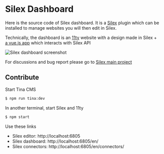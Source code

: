 # Silex Dashboard

Here is the source code of Silex dashboard. It is a [Silex](https://www.silex.me) plugin which can be installed to manage websites you will then edit in Silex.

Technically, the dashboard is an [11ty](https://11ty.dev) website with a design made in Silex + [a vue.js app](https://vuejs.org/) which interacts with Silex API

![Silex dashboard screenshot](./assets/silex-dashboard.png)

For discussions and bug report please go to [Silex main project](https://github.com/silexlabs/Silex)

## Contribute

Start Tina CMS

```sh
$ npm run tina:dev
```

In another terminal, start Silex and 11ty

```sh
$ npm start
```

Use these links

* Silex editor: http://localhost:6805
* Silex dashboard: http://localhost:6805/en/
* Silex connectors: http://localhost:6805/en/connectors/
